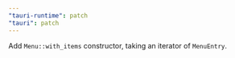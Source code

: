 ```yaml
---
"tauri-runtime": patch
"tauri": patch
---
```


Add `Menu::with_items` constructor, taking an iterator of `MenuEntry`.
